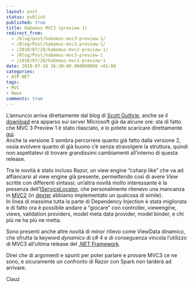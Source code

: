 ```yaml
---
layout: post
status: publish
published: true
title: Habemus MVC3 (preview 1)
redirect_from: 
  - /blog/post/habemus-mvc3-preview-1/
  - /Blog/Post/habemus-mvc3-preview-1/
  - /2010/07/28/habemus-mvc3-preview-1/
  - /Blog/Post/habemus-mvc3-preview-1
  - /2010/07/28/habemus-mvc3-preview-1
date: 2010-07-28 16:30:00.000000000 +01:00
categories:
- ASP.NET
tags:
- MVC
- News
comments: true
---
```

<p>L’annuncio arriva direttamente dal blog di <a title="Scott Guthrie&#39;s Blog" href="http://weblogs.asp.net/scottgu/" rel="nofollow" target="_blank">Scott Guthrie</a>, anche se il <a title="MVC 3 Preview 1 Download" href="http://www.microsoft.com/downloads/details.aspx?FamilyID=cb42f741-8fb1-4f43-a5fa-812096f8d1e8&amp;displaylang=en" rel="nofollow" target="_blank">download</a> era apparso sui server Microsoft già da alcune ore: sta di fatto che MVC 3 Preview 1 è stato rilasciato, e lo potete scaricare direttamente <a title="ASP.NET MVC 3 Preview 1" href="http://www.microsoft.com/downloads/details.aspx?FamilyID=cb42f741-8fb1-4f43-a5fa-812096f8d1e8&amp;displaylang=en" rel="nofollow" target="_blank">qui</a>.     <br />Anche la versione 3 sembra percorrere quanto già fatto dalla versione 2, ossia evolvere quanto di già buono c’è senza stravolgere la struttura, quindi non aspettatevi di trovare grandissimi cambiamenti all’interno di questa release.</p>  <p>Tra le novità è stato incluso Razor, un view engine “csharp like” che va ad affiancarsi al view engine già presente, permettendo così di avere <em>View</em> scritte con differenti sintassi; un’altra novità molto interessante è la presenza dell’<a href="http://bradwilson.typepad.com/blog/2010/07/service-location-pt1-introduction.html">IServiceLocator</a>, che personalmente ritenevo una mancanza in <a href="http://www.tostring.it/categories/archive/mvc">MVC2</a> (in <a href="http://www.imperugo.tostring.it/categories/archive/Dexter">dexter</a> abbiamo implementato un qualcosa di simile).     <br />In linea di massima tutta la parte di Dependency Injection è stata migliorata e di fatto ora è possibile andare a “giocare” con controller, viewengine, views, validation providers, model meta data provider, model binder, e chi più ne ha più ne metta.</p>  <p>Sono presenti anche altre novità di minor rilievo come ViewData dinamico, che sfrutta la keyword <em>dynamics</em> di c# 4 e di conseguenza vincola l’utilizzo di MVC3 all’ultima release del <a href="http://www.imperugo.tostring.it/tags/archive/.net">.NET Framework</a>.</p>  <p>Direi che di argomenti e spunti per poter parlare e provare MVC3 ce ne sono, e sicuramente un confronto di Razor con Spark non tarderà ad arrivare.</p>  <p>Ciauz</p>
